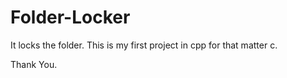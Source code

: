 # Folder-Locker
It locks the folder.
This is my first project in cpp for that matter c.

Thank You.
